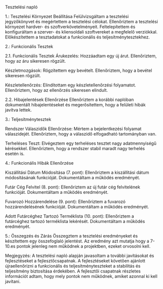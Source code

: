 Tesztelési napló 


1.: Tesztelési Környezet Beállítása
Felülvizsgáltam a tesztelési jegyzőkönyvet és megértettem a tesztelési célokat.
Ellenőriztem a tesztelési környezet hardver- és szoftverkövetelményeit.
Feltelepítettem és konfiguráltam a szerver- és kliensoldali szoftvereket a megfelelő verziókkal.
Előkészítettem a tesztadatokat a funkcionális és teljesítménytesztekhez.

2.: Funkcionális Tesztek

2.1. Funkcionális Tesztek 
Árukezelés:
Hozzáadtam egy új árut.
Ellenőriztem, hogy az áru sikeresen rögzült.

Készletmozgások:
Rögzítettem egy bevételt.
Ellenőriztem, hogy a bevétel sikeresen rögzült.

Készletellenőrzés:
Elindítottam egy készletellenőrzési folyamatot.
Ellenőriztem, hogy az ellenőrzés sikeresen elindult.

2.2. Hibajelentések Ellenőrzése
Ellenőriztem a korábbi naplóban dokumentált hibajelentéseket és megerősítettem, hogy a felületi hibák javítva lettek.

3.: Teljesítménytesztek

Rendszer Válaszidők Ellenőrzése:
Mértem a bejelentkezési folyamat válaszidejét.
Ellenőriztem, hogy a válaszidő elfogadható tartományban van.

Terheléses Teszt:
Elvégeztem egy terheléses tesztet nagy adatmennyiségű kérésekkel.
Ellenőriztem, hogy a rendszer stabil maradt nagy terhelés esetén is.

4.: Funkcionális Hibák Ellenőrzése

Kiszállítási Dátum Módosítása (7. pont):
Ellenőriztem a kiszállítási dátum módosításának funkcióját.
Dokumentáltam a működés eredményét.

Futár Cég Felvitel (8. pont):
Ellenőriztem az új futár cég felvitelének funkcióját.
Dokumentáltam a működés eredményét.

Fuvarozó Hozzárendelése (9. pont):
Ellenőriztem a fuvarozó hozzárendelésének funkcióját.
Dokumentáltam a működés eredményét.

Adott Futárcéghez Tartozó Terméklista (10. pont):
Ellenőriztem a futárcéghez tartozó terméklista lekérését.
Dokumentáltam a működés eredményét.

5.: Összegzés és Zárás
Összegztem a tesztelési eredményeket és készítettem egy összefoglaló jelentést.
Az eredmény azt mutatja hogy a 7-10.es pontok jelenleg nem működnek a projektben, ezeket orvosolni kell.


Megjegyzés: A tesztelési napló alapján javasoltam a további javításokat és fejlesztéseket a fejlesztőcsapatnak. A fejlesztéseket követően ajánlott újraellenőrizni a funkcionális és teljesítményteszteket a stabilitás és teljesítmény biztosítása érdekében. A fejlesztői csapatnak részletes információt adtam, hogy mely pontok nem működnek, amiket azonnal ki kell javítani.
